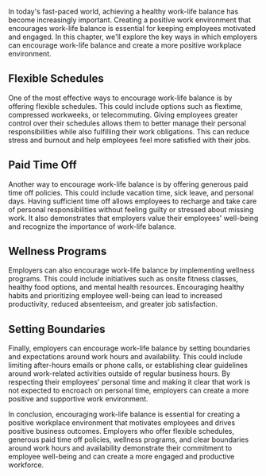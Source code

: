 
In today's fast-paced world, achieving a healthy work-life balance has become increasingly important. Creating a positive work environment that encourages work-life balance is essential for keeping employees motivated and engaged. In this chapter, we'll explore the key ways in which employers can encourage work-life balance and create a more positive workplace environment.

Flexible Schedules
------------------

One of the most effective ways to encourage work-life balance is by offering flexible schedules. This could include options such as flextime, compressed workweeks, or telecommuting. Giving employees greater control over their schedules allows them to better manage their personal responsibilities while also fulfilling their work obligations. This can reduce stress and burnout and help employees feel more satisfied with their jobs.

Paid Time Off
-------------

Another way to encourage work-life balance is by offering generous paid time off policies. This could include vacation time, sick leave, and personal days. Having sufficient time off allows employees to recharge and take care of personal responsibilities without feeling guilty or stressed about missing work. It also demonstrates that employers value their employees' well-being and recognize the importance of work-life balance.

Wellness Programs
-----------------

Employers can also encourage work-life balance by implementing wellness programs. This could include initiatives such as onsite fitness classes, healthy food options, and mental health resources. Encouraging healthy habits and prioritizing employee well-being can lead to increased productivity, reduced absenteeism, and greater job satisfaction.

Setting Boundaries
------------------

Finally, employers can encourage work-life balance by setting boundaries and expectations around work hours and availability. This could include limiting after-hours emails or phone calls, or establishing clear guidelines around work-related activities outside of regular business hours. By respecting their employees' personal time and making it clear that work is not expected to encroach on personal time, employers can create a more positive and supportive work environment.

In conclusion, encouraging work-life balance is essential for creating a positive workplace environment that motivates employees and drives positive business outcomes. Employers who offer flexible schedules, generous paid time off policies, wellness programs, and clear boundaries around work hours and availability demonstrate their commitment to employee well-being and can create a more engaged and productive workforce.
